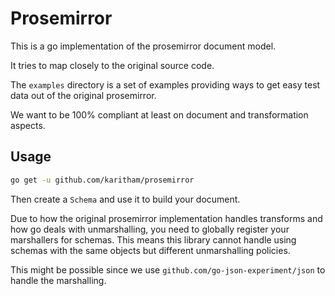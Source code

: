 # Prosemirror

This is a go implementation of the prosemirror document model.

It tries to map closely to the original source code.

The `examples` directory is a set of examples providing ways to get easy test data out of the original prosemirror.

We want to be 100% compliant at least on document and transformation aspects.

## Usage

```sh
go get -u github.com/karitham/prosemirror
```

Then create a `Schema` and use it to build your document.

Due to how the original prosemirror implementation handles transforms and how go deals with unmarshalling, you need to globally register your marshallers for schemas. This means this library cannot handle using schemas with the same objects but different unmarshalling policies.

This might be possible since we use `github.com/go-json-experiment/json` to handle the marshalling.
